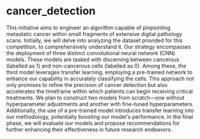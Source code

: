 # cancer_detection

This initiative aims to engineer an algorithm capable of pinpointing metastatic cancer within small fragments of extensive digital pathology scans. Initially, we will delve into analyzing the dataset provided for this competition, to comprehensively understand it. Our strategy encompasses the deployment of three distinct convolutional neural network (CNN) models. These models are tasked with discerning between cancerous (labelled as 1) and non-cancerous cells (labelled as 0). Among these, the third model leverages transfer learning, employing a pre-trained network to enhance our capability in accurately classifying the cells. This approach not only promises to refine the precision of cancer detection but also accelerates the timeframe within which patients can begin receiving critical treatments. We plan to construct two models from scratch—one without hyperparameter adjustments and another with fine-tuned hyperparameters. Additionally, the use of a pre-trained model introduces transfer learning into our methodology, potentially boosting our model's performance. In the final phase, we will evaluate our models and propose recommendations for further enhancing their effectiveness in future research endeavors.
